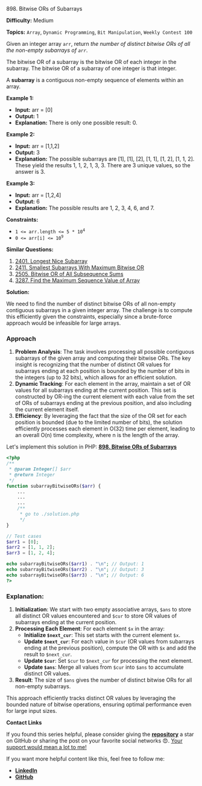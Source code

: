 898\. Bitwise ORs of Subarrays

**Difficulty:** Medium

**Topics:** `Array`, `Dynamic Programming`, `Bit Manipulation`, `Weekly Contest 100`

Given an integer array `arr`, return _the number of distinct bitwise ORs of all the non-empty subarrays of `arr`_.

The bitwise OR of a subarray is the bitwise OR of each integer in the subarray. The bitwise OR of a subarray of one integer is that integer.

A **subarray** is a contiguous non-empty sequence of elements within an array.

**Example 1:**

- **Input:** arr = [0]
- **Output:** 1
- **Explanation:** There is only one possible result: 0.

**Example 2:**

- **Input:** arr = [1,1,2]
- **Output:** 3
- **Explanation:** The possible subarrays are [1], [1], [2], [1, 1], [1, 2], [1, 1, 2].
  These yield the results 1, 1, 2, 1, 3, 3.
  There are 3 unique values, so the answer is 3.

**Example 3:**

- **Input:** arr = [1,2,4]
- **Output:** 6
- **Explanation:** The possible results are 1, 2, 3, 4, 6, and 7.

**Constraints:**

- <Code>1 <= arr.length <= 5 * 10<sup>4</sup></code>
- <Code>0 <= arr[i] <= 10<sup>9</sup></code>


**Similar Questions:**
1. [2401. Longest Nice Subarray](https://github.com/mah-shamim/leet-code-in-php/tree/main/algorithms/002401-longest-nice-subarray)
2. [2411. Smallest Subarrays With Maximum Bitwise OR](https://github.com/mah-shamim/leet-code-in-php/tree/main/algorithms/002411-smallest-subarrays-with-maximum-bitwise-or)
3. [2505. Bitwise OR of All Subsequence Sums](https://github.com/mah-shamim/leet-code-in-php/tree/main/algorithms/002505-bitwise-or-of-all-subsequence-sums)
4. [3287. Find the Maximum Sequence Value of Array](https://github.com/mah-shamim/leet-code-in-php/tree/main/algorithms/003287-find-the-maximum-sequence-value-of-array)






**Solution:**

We need to find the number of distinct bitwise ORs of all non-empty contiguous subarrays in a given integer array. The challenge is to compute this efficiently given the constraints, especially since a brute-force approach would be infeasible for large arrays.

### Approach
1. **Problem Analysis**: The task involves processing all possible contiguous subarrays of the given array and computing their bitwise ORs. The key insight is recognizing that the number of distinct OR values for subarrays ending at each position is bounded by the number of bits in the integers (up to 32 bits), which allows for an efficient solution.
2. **Dynamic Tracking**: For each element in the array, maintain a set of OR values for all subarrays ending at the current position. This set is constructed by OR-ing the current element with each value from the set of ORs of subarrays ending at the previous position, and also including the current element itself.
3. **Efficiency**: By leveraging the fact that the size of the OR set for each position is bounded (due to the limited number of bits), the solution efficiently processes each element in O(32) time per element, leading to an overall O(n) time complexity, where n is the length of the array.

Let's implement this solution in PHP: **[898. Bitwise ORs of Subarrays](https://github.com/mah-shamim/leet-code-in-php/tree/main/algorithms/000898-bitwise-ors-of-subarrays/solution.php)**

```php
<?php
/**
 * @param Integer[] $arr
 * @return Integer
 */
function subarrayBitwiseORs($arr) {
    ...
    ...
    ...
    /**
     * go to ./solution.php
     */
}

// Test cases
$arr1 = [0];
$arr2 = [1, 1, 2];
$arr3 = [1, 2, 4];

echo subarrayBitwiseORs($arr1) . "\n"; // Output: 1
echo subarrayBitwiseORs($arr2) . "\n"; // Output: 3
echo subarrayBitwiseORs($arr3) . "\n"; // Output: 6
?>
```

### Explanation:

1. **Initialization**: We start with two empty associative arrays, `$ans` to store all distinct OR values encountered and `$cur` to store OR values of subarrays ending at the current position.
2. **Processing Each Element**: For each element `$x` in the array:
    - **Initialize `$next_cur`**: This set starts with the current element `$x`.
    - **Update `$next_cur`**: For each value in `$cur` (OR values from subarrays ending at the previous position), compute the OR with `$x` and add the result to `$next_cur`.
    - **Update `$cur`**: Set `$cur` to `$next_cur` for processing the next element.
    - **Update `$ans`**: Merge all values from `$cur` into `$ans` to accumulate distinct OR values.
3. **Result**: The size of `$ans` gives the number of distinct bitwise ORs for all non-empty subarrays.

This approach efficiently tracks distinct OR values by leveraging the bounded nature of bitwise operations, ensuring optimal performance even for large input sizes.

**Contact Links**

If you found this series helpful, please consider giving the **[repository](https://github.com/mah-shamim/leet-code-in-php)** a star on GitHub or sharing the post on your favorite social networks 😍. [Your support would mean a lot to me!](https://isolatedcompliments.com/v09uayg6h?key=a647d02f1aafcddaf10536d7cd00bd7c)

If you want more helpful content like this, feel free to follow me:

- **[LinkedIn](https://www.linkedin.com/in/arifulhaque/)**
- **[GitHub](https://github.com/mah-shamim)**